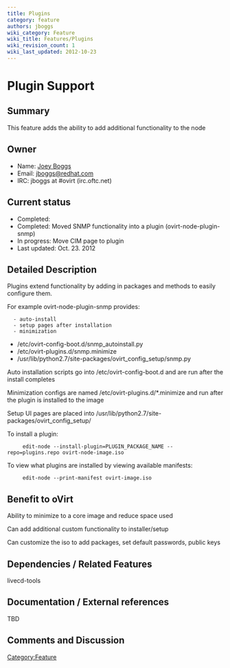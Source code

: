 ```yaml
---
title: Plugins
category: feature
authors: jboggs
wiki_category: Feature
wiki_title: Features/Plugins
wiki_revision_count: 1
wiki_last_updated: 2012-10-23
---
```


# Plugin Support

## Summary

This feature adds the ability to add additional functionality to the node

## Owner

*   Name: [Joey Boggs](User:jboggs)
*   Email: <jboggs@redhat.com>
*   IRC: jboggs at #ovirt (irc.oftc.net)

## Current status

*   Completed:
*   Completed: Moved SNMP functionality into a plugin (ovirt-node-plugin-snmp)
*   In progress: Move CIM page to plugin
*   Last updated: Oct. 23. 2012

## Detailed Description

Plugins extend functionality by adding in packages and methods to easily configure them.

For example ovirt-node-plugin-snmp provides:

      - auto-install
      - setup pages after installation
      - minimization

*   /etc/ovirt-config-boot.d/snmp_autoinstall.py
*   /etc/ovirt-plugins.d/snmp.minimize
*   /usr/lib/python2.7/site-packages/ovirt_config_setup/snmp.py

Auto installation scripts go into /etc/ovirt-config-boot.d and are run after the install completes

Minimization configs are named /etc/ovirt-plugins.d/\*.minimize and run after the plugin is installed to the image

Setup UI pages are placed into /usr/lib/python2.7/site-packages/ovirt_config_setup/

To install a plugin:

         edit-node --install-plugin=PLUGIN_PACKAGE_NAME --repo=plugins.repo ovirt-node-image.iso

To view what plugins are installed by viewing available manifests:

         edit-node --print-manifest ovirt-image.iso

## Benefit to oVirt

Ability to minimize to a core image and reduce space used

Can add additional custom functionality to installer/setup

Can customize the iso to add packages, set default passwords, public keys

## Dependencies / Related Features

livecd-tools

## Documentation / External references

TBD

## Comments and Discussion

<Category:Feature>
